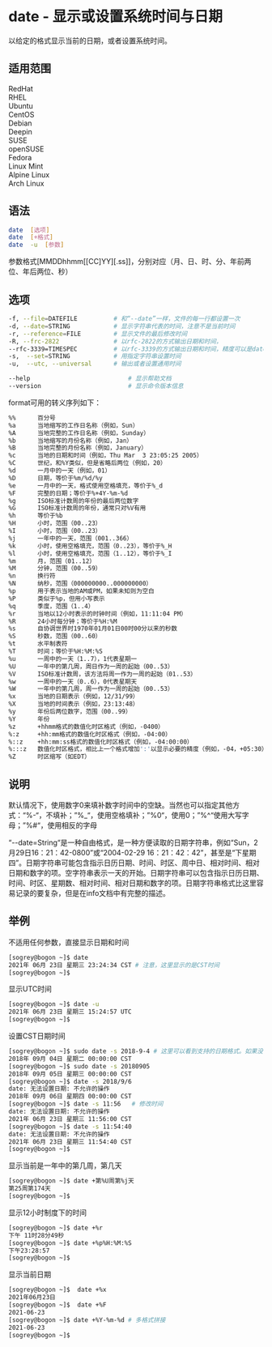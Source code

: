 # date - 显示或设置系统时间与日期

以给定的格式显示当前的日期，或者设置系统时间。

## 适用范围

<!-- <div class="svg linux">Linux</div> -->
<div class="svg redhat">RedHat</div>
<div class="svg rhel">RHEL</div>
<div class="svg ubuntu">Ubuntu</div>
<div class="svg centos">CentOS</div>
<div class="svg debian">Debian</div>
<div class="svg deepin">Deepin</div>
<div class="svg suse">SUSE</div>
<div class="svg opensuse">openSUSE</div>
<div class="svg fedora">Fedora</div>
<div class="svg linuxmint">Linux Mint</div>
<!-- <div class="svg mxlinux">MX Linux</div> -->
<div class="svg alpinelinux">Alpine Linux</div>
<div class="svg archlinux">Arch Linux</div>

## 语法

``` bash
date  [选项]
date  [+格式]
date  -u  [参数]
```

参数格式[MMDDhhmm[[CC]YY][.ss]]，分别对应（月、日、时、分、年前两位、年后两位、秒）
## 选项

``` bash
-f, --file=DATEFILE          # 和“--date”一样，文件的每一行都设置一次
-d, --date=STRING            # 显示字符串代表的时间，注意不是当前时间
-r, --reference=FILE         # 显示文件的最后修改时间
-R, --frc-2822               # 以rfc-2822的方式输出日期和时间，
--rfc-3339=TIMESPEC          # 以rfc-3339的方式输出日期和时间，精度可以是date、seconds、ns，日期和时间用一个空格隔开
-s,  --set=STRING            # 用指定字符串设置时间
-u,  --utc, --universal      # 输出或者设置通用时间

--help                           # 显示帮助文档
--version                        # 显示命令版本信息
```
format可用的转义序列如下：
``` bash
%%      百分号
%a      当地缩写的工作日名称（例如，Sun）
%A      当地完整的工作日名称（例如，Sunday）
%b      当地缩写的月份名称（例如，Jan）
%B      当地完整的月份名称（例如，January）
%c      当地的日期和时间（例如，Thu Mar  3 23:05:25 2005）
%C      世纪，和%Y类似，但是省略后两位（例如，20）
%d      一月中的一天（例如，01）
%D      日期，等价于%m/%d/%y
%e      一月中的一天，格式使用空格填充，等价于%_d
%F      完整的日期；等价于%+4Y-%m-%d
%g      ISO标准计数周的年份的最后两位数字
%G      ISO标准计数周的年份，通常只对%V有用
%h      等价于%b
%H      小时，范围（00..23）
%I      小时，范围（00..23）
%j      一年中的一天，范围（001..366）
%k      小时，使用空格填充，范围（0..23），等价于%_H
%l      小时，使用空格填充，范围（1..12），等价于%_I
%m      月，范围（01..12）
%M      分钟，范围（00..59）
%n      换行符
%N      纳秒，范围（000000000..000000000）
%p      用于表示当地的AM或PM，如果未知则为空白
%P      类似于%p，但用小写表示
%q      季度，范围（1..4）
%r      当地以12小时表示的时钟时间（例如，11:11:04 PM）
%R      24小时每分钟；等价于%H:%M
%s      自协调世界时1970年01月01日00时00分以来的秒数
%S      秒数，范围（00..60）
%t      水平制表符
%T      时间；等价于%H:%M:%S
%u      一周中的一天（1..7），1代表星期一
%U      一年中的第几周，周日作为一周的起始（00..53）
%V      ISO标准计数周，该方法将周一作为一周的起始（01..53）
%w      一周中的一天（0..6），0代表星期天
%W      一年中的第几周，周一作为一周的起始（00..53）
%x      当地的日期表示（例如，12/31/99）
%X      当地的时间表示（例如，23:13:48）
%y      年份后两位数字，范围（00..99）
%Y      年份
%z      +hhmm格式的数值化时区格式（例如，-0400）
%:z     +hh:mm格式的数值化时区格式（例如，-04:00）
%::z    +hh:mm:ss格式的数值化时区格式（例如，-04:00:00）
%:::z   数值化时区格式，相比上一个格式增加':'以显示必要的精度（例如，-04，+05:30）
%Z      时区缩写（如EDT）
```
## 说明
 默认情况下，使用数字0来填补数字时间中的空缺。当然也可以指定其他方式：“%-“，不填补；”%_“，使用空格填补；”%0“，使用0；”%^“使用大写字母；”%#“，使用相反的字母

“--date=String“是一种自由格式，是一种方便读取的日期字符串，例如“Sun，2月29日16：21：42-0800”或“2004-02-29 16：21：42：42”，甚至是“下星期四”。日期字符串可能包含指示日历日期、时间、时区、周中日、相对时间、相对日期和数字的项。空字符串表示一天的开始。日期字符串可以包含指示日历日期、时间、时区、星期数、相对时间、相对日期和数字的项。日期字符串格式比这里容易记录的要复杂，但是在info文档中有完整的描述。
## 举例
不适用任何参数，直接显示日期和时间
``` bash
[sogrey@bogon ~]$ date
2021年 06月 23日 星期三 23:24:34 CST # 注意，这里显示的是CST时间
[sogrey@bogon ~]$ 
```
显示UTC时间
``` bash
[sogrey@bogon ~]$ date -u
2021年 06月 23日 星期三 15:24:57 UTC
[sogrey@bogon ~]$ 
```
设置CST日期时间
``` bash
[sogrey@bogon ~]$ sudo date -s 2018-9-4 # 这里可以看到支持的日期格式。如果没有设置时间，那么默认就是0点0分
2018年 09月 04日 星期二 00:00:00 CST
[sogrey@bogon ~]$ sudo date -s 20180905
2018年 09月 05日 星期三 00:00:00 CST
[sogrey@bogon ~]$ date -s 2018/9/6
date: 无法设置日期: 不允许的操作
2018年 09月 06日 星期四 00:00:00 CST
[sogrey@bogon ~]$ date -s 11:56   # 修改时间
date: 无法设置日期: 不允许的操作
2021年 06月 23日 星期三 11:56:00 CST
[sogrey@bogon ~]$ date -s 11:54:40
date: 无法设置日期: 不允许的操作
2021年 06月 23日 星期三 11:54:40 CST
[sogrey@bogon ~]$ 
```
显示当前是一年中的第几周，第几天
``` bash
[sogrey@bogon ~]$ date +第%U周第%j天
第25周第174天
[sogrey@bogon ~]$ 
```
显示12小时制度下的时间
``` bash
[sogrey@bogon ~]$ date +%r
下午 11时28分49秒
[sogrey@bogon ~]$ date +%p%H:%M:%S
下午23:28:57
[sogrey@bogon ~]$ 
```
显示当前日期
``` bash
[sogrey@bogon ~]$  date +%x
2021年06月23日
[sogrey@bogon ~]$  date +%F
2021-06-23
[sogrey@bogon ~]$ date +%Y-%m-%d # 多格式拼接
2021-06-23
[sogrey@bogon ~]$ 
```